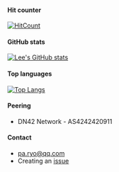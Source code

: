 #### Hit counter
[![HitCount](https://hits.dwyl.com/RyoLee/RyoLee.svg?style=flat-square)](http://hits.dwyl.com/RyoLee/RyoLee)

#### GitHub stats
[![Lee's GitHub stats](https://github-readme-stats-ryolee.vercel.app/api?username=RyoLee&show_icons=true)](https://github.com/anuraghazra/github-readme-stats)

#### Top languages
[![Top Langs](https://github-readme-stats-ryolee.vercel.app/api/top-langs/?username=RyoLee&layout=compact&langs_count=8)](https://github.com/anuraghazra/github-readme-stats)

#### Peering
- DN42 Network - AS4242420911

#### Contact
- [pa.ryo@qq.com](mailto:pa.ryo@qq.com)
- Creating an [issue](https://github.com/RyoLee/RyoLee/issues/new)
